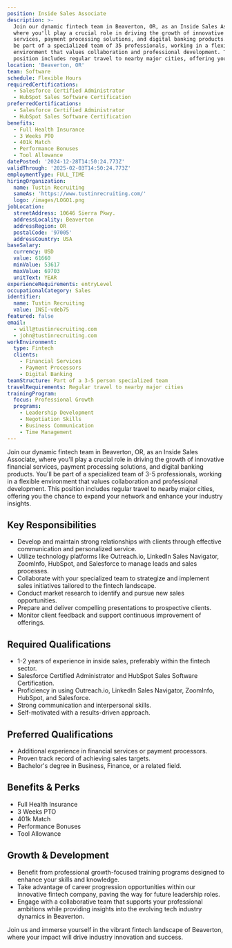 ```yaml
---
position: Inside Sales Associate
description: >-
  Join our dynamic fintech team in Beaverton, OR, as an Inside Sales Associate,
  where you'll play a crucial role in driving the growth of innovative financial
  services, payment processing solutions, and digital banking products. You'll
  be part of a specialized team of 35 professionals, working in a flexible
  environment that values collaboration and professional development. This
  position includes regular travel to nearby major cities, offering you t...
location: 'Beaverton, OR'
team: Software
schedule: Flexible Hours
requiredCertifications:
  - Salesforce Certified Administrator
  - HubSpot Sales Software Certification
preferredCertifications:
  - Salesforce Certified Administrator
  - HubSpot Sales Software Certification
benefits:
  - Full Health Insurance
  - 3 Weeks PTO
  - 401k Match
  - Performance Bonuses
  - Tool Allowance
datePosted: '2024-12-28T14:50:24.773Z'
validThrough: '2025-02-03T14:50:24.773Z'
employmentType: FULL_TIME
hiringOrganization:
  name: Tustin Recruiting
  sameAs: 'https://www.tustinrecruiting.com/'
  logo: /images/LOGO1.png
jobLocation:
  streetAddress: 10646 Sierra Pkwy.
  addressLocality: Beaverton
  addressRegion: OR
  postalCode: '97005'
  addressCountry: USA
baseSalary:
  currency: USD
  value: 61660
  minValue: 53617
  maxValue: 69703
  unitText: YEAR
experienceRequirements: entryLevel
occupationalCategory: Sales
identifier:
  name: Tustin Recruiting
  value: INSI-vdeb75
featured: false
email:
  - will@tustinrecruiting.com
  - john@tustinrecruiting.com
workEnvironment:
  type: Fintech
  clients:
    - Financial Services
    - Payment Processors
    - Digital Banking
teamStructure: Part of a 3-5 person specialized team
travelRequirements: Regular travel to nearby major cities
trainingProgram:
  focus: Professional Growth
  programs:
    - Leadership Development
    - Negotiation Skills
    - Business Communication
    - Time Management
---
```



Join our dynamic fintech team in Beaverton, OR, as an Inside Sales Associate, where you'll play a crucial role in driving the growth of innovative financial services, payment processing solutions, and digital banking products. You'll be part of a specialized team of 3-5 professionals, working in a flexible environment that values collaboration and professional development. This position includes regular travel to nearby major cities, offering you the chance to expand your network and enhance your industry insights.

## Key Responsibilities

- Develop and maintain strong relationships with clients through effective communication and personalized service.
- Utilize technology platforms like Outreach.io, LinkedIn Sales Navigator, ZoomInfo, HubSpot, and Salesforce to manage leads and sales processes.
- Collaborate with your specialized team to strategize and implement sales initiatives tailored to the fintech landscape.
- Conduct market research to identify and pursue new sales opportunities.
- Prepare and deliver compelling presentations to prospective clients.
- Monitor client feedback and support continuous improvement of offerings.

## Required Qualifications

- 1-2 years of experience in inside sales, preferably within the fintech sector.
- Salesforce Certified Administrator and HubSpot Sales Software Certification.
- Proficiency in using Outreach.io, LinkedIn Sales Navigator, ZoomInfo, HubSpot, and Salesforce.
- Strong communication and interpersonal skills.
- Self-motivated with a results-driven approach.

## Preferred Qualifications

- Additional experience in financial services or payment processors.
- Proven track record of achieving sales targets.
- Bachelor's degree in Business, Finance, or a related field.

## Benefits & Perks

- Full Health Insurance 
- 3 Weeks PTO 
- 401k Match 
- Performance Bonuses 
- Tool Allowance

## Growth & Development

- Benefit from professional growth-focused training programs designed to enhance your skills and knowledge.
- Take advantage of career progression opportunities within our innovative fintech company, paving the way for future leadership roles.
- Engage with a collaborative team that supports your professional ambitions while providing insights into the evolving tech industry dynamics in Beaverton.

Join us and immerse yourself in the vibrant fintech landscape of Beaverton, where your impact will drive industry innovation and success.
